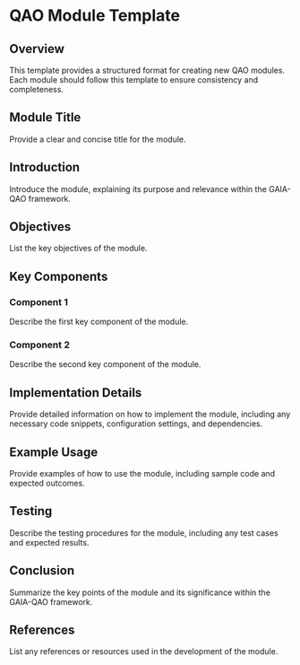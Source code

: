 # QAO Module Template

## Overview

This template provides a structured format for creating new QAO modules. Each module should follow this template to ensure consistency and completeness.

## Module Title

Provide a clear and concise title for the module.

## Introduction

Introduce the module, explaining its purpose and relevance within the GAIA-QAO framework.

## Objectives

List the key objectives of the module.

## Key Components

### Component 1

Describe the first key component of the module.

### Component 2

Describe the second key component of the module.

## Implementation Details

Provide detailed information on how to implement the module, including any necessary code snippets, configuration settings, and dependencies.

## Example Usage

Provide examples of how to use the module, including sample code and expected outcomes.

## Testing

Describe the testing procedures for the module, including any test cases and expected results.

## Conclusion

Summarize the key points of the module and its significance within the GAIA-QAO framework.

## References

List any references or resources used in the development of the module.

